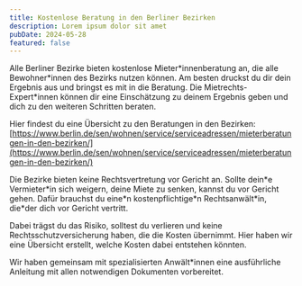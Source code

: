 ```yaml
---
title: Kostenlose Beratung in den Berliner Bezirken
description: Lorem ipsum dolor sit amet
pubDate: 2024-05-28
featured: false
---
```

Alle Berliner Bezirke bieten kostenlose Mieter\*innenberatung an, die alle Bewohner\*innen des Bezirks nutzen können. Am besten druckst du dir dein Ergebnis aus und bringst es mit in die Beratung. Die Mietrechts-Expert\*innen können dir eine Einschätzung zu deinem Ergebnis geben und dich zu den weiteren Schritten beraten.

Hier findest du eine Übersicht zu den Beratungen in den Bezirken: [https://www.berlin.de/sen/wohnen/service/serviceadressen/mieterberatungen-in-den-bezirken/](https://www.berlin.de/sen/wohnen/service/serviceadressen/mieterberatungen-in-den-bezirken/)

Die Bezirke bieten keine Rechtsvertretung vor Gericht an. Sollte dein\*e Vermieter\*in sich weigern, deine Miete zu senken, kannst du vor Gericht gehen. Dafür brauchst du eine\*n kostenpflichtige\*n Rechtsanwält\*in, die\*der dich vor Gericht vertritt.

Dabei trägst du das Risiko, solltest du verlieren und keine Rechtsschutzversicherung haben, die die Kosten übernimmt. Hier haben wir eine Übersicht erstellt, welche Kosten dabei entstehen könnten.

Wir haben gemeinsam mit spezialisierten Anwält\*innen eine ausführliche Anleitung mit allen notwendigen Dokumenten vorbereitet.
